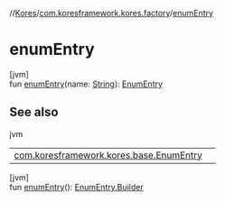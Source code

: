 //[Kores](../../index.md)/[com.koresframework.kores.factory](index.md)/[enumEntry](enum-entry.md)

# enumEntry

[jvm]\
fun [enumEntry](enum-entry.md)(name: [String](https://kotlinlang.org/api/latest/jvm/stdlib/kotlin/-string/index.html)): [EnumEntry](../com.koresframework.kores.base/-enum-entry/index.md)

## See also

jvm

| | |
|---|---|
| [com.koresframework.kores.base.EnumEntry](../com.koresframework.kores.base/-enum-entry/index.md) |  |

[jvm]\
fun [enumEntry](enum-entry.md)(): [EnumEntry.Builder](../com.koresframework.kores.base/-enum-entry/-builder/index.md)
